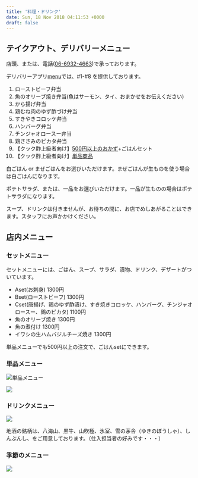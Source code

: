 ```yaml
---
title: '料理・ドリンク'
date: Sun, 18 Nov 2018 04:11:53 +0000
draft: false
---
```


テイクアウト、デリバリーメニュー
----------------

店頭、または、電話([06-6932-4663](tel:06-6932-4663))で承っております。

デリバリーアプリ[menu](https://me.nu/s61234)では、#1-#8 を提供しております。

1. ローストビーフ弁当
1. 魚のオリーブ焼き弁当(魚はサーモン、タイ、おまかせをお伝えください)
1. から揚げ弁当
1. 鶏むね肉のゆず酢づけ弁当
1. すきやきコロッケ弁当
1. ハンバーグ弁当
1. チンジャオロースー弁当
1. 鶏ささみのピカタ弁当
1. 【クック酢上級者向け】[500円以上のおかず](/menu/#単品メニュー)+ごはんセット
1. 【クック酢上級者向け】[単品商品](/menu/#単品メニュー)

白ごはん or まぜごはんをお選びいただけます。まぜごはんが生ものを使う場合は白ごはんになります。

ポテトサラダ、または、一品をお選びいただけます。一品が生ものの場合はポテトサラダになります。

スープ、ドリンクは付きませんが、お待ちの間に、お店でめしあがることはできます。スタッフにお声かかけください。

店内メニュー
------

### セットメニュー

セットメニューには、ごはん、スープ、サラダ、漬物、ドリンク、デザートがついています。

* Aset(お刺身) 1300円
* Bset(ローストビーフ) 1300円
* Cset(唐揚げ、鶏のゆず酢漬け、すき焼きコロッケ、ハンバーグ、チンジャオロースー、鶏のピカタ) 1100円
* 魚のオリーブ焼き 1300円
* 魚の煮付け 1300円
* イワシの生ハムバジルチーズ焼き 1300円

単品メニューでも500円以上の注文で、ごはんsetにできます。

### 単品メニュー

![単品メニュー](/images/2020/11/DSC_1507-1024x476.jpg)

![](/images/2020/11/DSC_1508-1024x139.jpg)

### ドリンクメニュー

![](/images/2020/11/DSC_1506-1024x932.jpg)

地酒の銘柄は、八海山、黒牛、山吹極、氷室、雪の茅舎（ゆきのぼうしゃ）、しんぶんし、をご用意しております。（仕入担当者の好みです・・・）

### 季節のメニュー

![](/images/2020/11/DSC_1511-603x1024.jpg)
